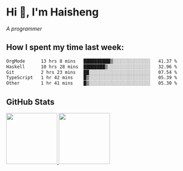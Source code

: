
# Hi 👋, I'm Haisheng

*A programmer*



## How I spent my time last week:
<!--START_SECTION:waka-->

```txt
OrgMode      13 hrs 8 mins   ██████████▒░░░░░░░░░░░░░░   41.37 %
Haskell      10 hrs 28 mins  ████████▒░░░░░░░░░░░░░░░░   32.96 %
Git          2 hrs 23 mins   ██░░░░░░░░░░░░░░░░░░░░░░░   07.54 %
TypeScript   1 hr 42 mins    █▒░░░░░░░░░░░░░░░░░░░░░░░   05.39 %
Other        1 hr 41 mins    █▒░░░░░░░░░░░░░░░░░░░░░░░   05.30 %
```

<!--END_SECTION:waka-->

## GitHub Stats

<a href="https://github.com/hw202207">
  <img height="137px" src="https://github-readme-stats.vercel.app/api?username=hw202207&hide_title=false&hide_border=true&show_icons=true&include_all_commits=true&count_private=true&line_height=21&theme=" />
  <img height="137px" src="https://github-readme-stats.vercel.app/api/top-langs/?username=hw202207&hide_title=true&hide_border=true&layout=compact&langs_count=6&theme=" />
</a>
